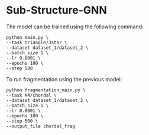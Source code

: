 # Sub-Structure-GNN

The model can be trained using the following command:

```shell
python main.py \
--task triangle/3star \
--dataset dataset_1/dataset_2 \
--batch_size 1 \
--lr 0.0001 \
--epochs 100 \
--step 500
```


To run fragmentation using the previous model:
```shell
python fragmentation_main.py \
--task K4/chordal \
--dataset dataset_1/dataset_2 \
--batch_size 1 \
--lr 0.0001 \
--epochs 100 \
--step 500 \
--output_file chordal_frag
```

